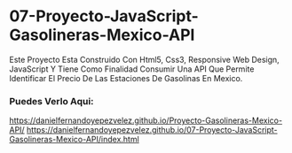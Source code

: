 # 07-Proyecto-JavaScript-Gasolineras-Mexico-API
Este Proyecto Esta Construido Con Html5, Css3, Responsive Web Design, JavaScript Y Tiene Como Finalidad Consumir Una 
API Que Permite Identificar El Precio De Las Estaciones De Gasolinas En Mexico. 

### Puedes Verlo Aqui: 
https://danielfernandoyepezvelez.github.io/Proyecto-Gasolineras-Mexico-API/
https://danielfernandoyepezvelez.github.io/07-Proyecto-JavaScript-Gasolineras-Mexico-API/index.html
